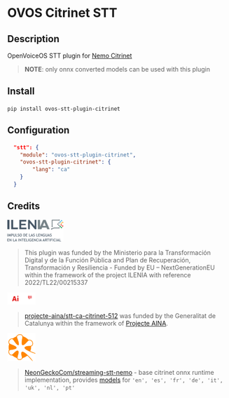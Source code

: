 # OVOS Citrinet STT


## Description

OpenVoiceOS STT plugin for [Nemo Citrinet](https://docs.nvidia.com/nemo-framework/user-guide/latest/nemotoolkit/asr/models.html#citrinet)

> **NOTE**: only onnx converted models can be used with this plugin

## Install

`pip install ovos-stt-plugin-citrinet`

## Configuration

```json
  "stt": {
    "module": "ovos-stt-plugin-citrinet",
    "ovos-stt-plugin-citrinet": {
        "lang": "ca"
    }
  }
```

## Credits

<img src="img.png" width="128"/>

> This plugin was funded by the Ministerio para la Transformación Digital y de la Función Pública and Plan de Recuperación, Transformación y Resiliencia - Funded by EU – NextGenerationEU within the framework of the project ILENIA with reference 2022/TL22/00215337

<img src="img_1.png"  width="64"/>

> [projecte-aina/stt-ca-citrinet-512](https://huggingface.co/projecte-aina/stt-ca-citrinet-512) was funded by the Generalitat de Catalunya within the framework of [Projecte AINA](https://politiquesdigitals.gencat.cat/ca/economia/catalonia-ai/aina).

<img src="img_2.png"  width="64"/>

> [NeonGeckoCom/streaming-stt-nemo](https://github.com/NeonGeckoCom/streaming-stt-nemo) - base citrinet onnx runtime implementation, provides [models](https://huggingface.co/collections/neongeckocom/neon-stt-663ca3c1a55b063463cb0167) for `'en', 'es', 'fr', 'de', 'it', 'uk', 'nl', 'pt'`
